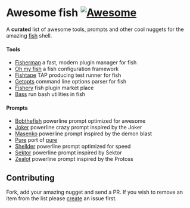 # Awesome fish [![Awesome][awesome-badge]][awesome-link]

A **curated** list of awesome tools, prompts and other cool nuggets for the amazing [fish] shell.

#### Tools
+ [Fisherman](https://github.com/fisherman/fisherman) a fast, modern plugin manager for fish
+ [Oh my fish](https://github.com/oh-my-fish/oh-my-fish) a fish configuration framework
+ [Fishtape](https://github.com/fishery/fishtape) TAP producing test runner for fish
+ [Getopts](https://github.com/fishery/getopts) command line options parser for fish
+ [Fishery](https://github.com/fishery) fish plugin market place
+ [Bass](https://github.com/edc/bass) run bash utilities in fish

#### Prompts

+ [Bobthefish](https://github.com/oh-my-fish/theme-bobthefish) powerline prompt optimized for awesome
+ [Joker](https://github.com/fishery/joker) powerline crazy prompt inspired by the Joker
+ [Masenko](https://github.com/fishery/masenko) powerline prompt inspired by the demon blast
+ [Pure](https://github.com/rafaelrinaldi/pure) port of [pure]
+ [Shellder](https://github.com/simnalamburt/shellder) powerline prompt optimized for speed
+ [Sektor](https://github.com/fishery/sektor) powerline prompt inspired by Sektor
+ [Zealot](https://github.com/fishery/zealot) powerline prompt inspired by the Protoss

## Contributing

Fork, add your amazing nugget and send a PR. If you wish to remove an item from the list please [create] an issue first.

[Awesome]: https://github.com/sindresorhus/awesome
[fish]: https://github.com/fish-shell/fish-shell
[create]: https://github.com/bucaran/awesome-fish/issues

[awesome-link]:https://github.com/sindresorhus/awesome
[awesome-badge]: https://cdn.rawgit.com/sindresorhus/awesome/d7305f38d29fed78fa85652e3a63e154dd8e8829/media/badge.svg
[pure]: https://github.com/sindresorhus/pure
